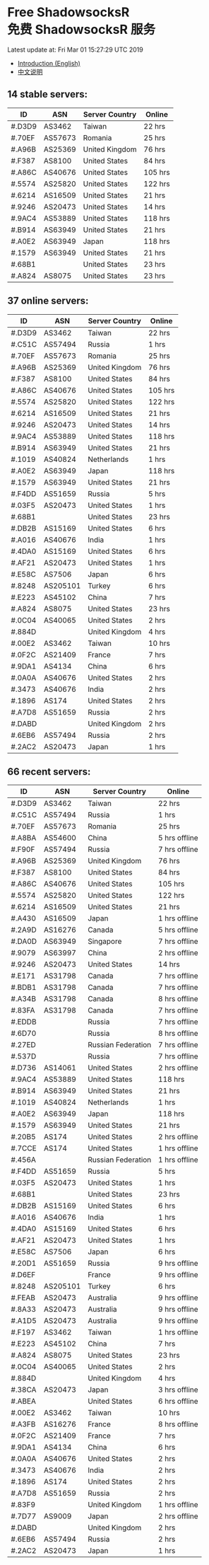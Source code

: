 # Free ShadowsocksR<br>免费 ShadowsocksR 服务

Latest update at: Fri Mar 01 15:27:29 UTC 2019

- [Introduction (English)](https://vision-network.readthedocs.io/en/latest/autossr/autossr.html)
- [中文说明](https://vision-network.readthedocs.io/zh_CN/latest/autossr/autossr.html)


## 14 stable servers:

| ID | ASN | Server Country | Online |
| ------ | ------ | ------ | ------ |
| #.D3D9 | AS3462 | Taiwan | 22 hrs |
| #.70EF | AS57673 | Romania | 25 hrs |
| #.A96B | AS25369 | United Kingdom | 76 hrs |
| #.F387 | AS8100 | United States | 84 hrs |
| #.A86C | AS40676 | United States | 105 hrs |
| #.5574 | AS25820 | United States | 122 hrs |
| #.6214 | AS16509 | United States | 21 hrs |
| #.9246 | AS20473 | United States | 14 hrs |
| #.9AC4 | AS53889 | United States | 118 hrs |
| #.B914 | AS63949 | United States | 21 hrs |
| #.A0E2 | AS63949 | Japan | 118 hrs |
| #.1579 | AS63949 | United States | 21 hrs |
| #.68B1 |  | United States | 23 hrs |
| #.A824 | AS8075 | United States | 23 hrs |

## 37 online servers:

| ID | ASN | Server Country | Online |
| ------ | ------ | ------ | ------ |
| #.D3D9 | AS3462 | Taiwan | 22 hrs |
| #.C51C | AS57494 | Russia | 1 hrs |
| #.70EF | AS57673 | Romania | 25 hrs |
| #.A96B | AS25369 | United Kingdom | 76 hrs |
| #.F387 | AS8100 | United States | 84 hrs |
| #.A86C | AS40676 | United States | 105 hrs |
| #.5574 | AS25820 | United States | 122 hrs |
| #.6214 | AS16509 | United States | 21 hrs |
| #.9246 | AS20473 | United States | 14 hrs |
| #.9AC4 | AS53889 | United States | 118 hrs |
| #.B914 | AS63949 | United States | 21 hrs |
| #.1019 | AS40824 | Netherlands | 1 hrs |
| #.A0E2 | AS63949 | Japan | 118 hrs |
| #.1579 | AS63949 | United States | 21 hrs |
| #.F4DD | AS51659 | Russia | 5 hrs |
| #.03F5 | AS20473 | United States | 1 hrs |
| #.68B1 |  | United States | 23 hrs |
| #.DB2B | AS15169 | United States | 6 hrs |
| #.A016 | AS40676 | India | 1 hrs |
| #.4DA0 | AS15169 | United States | 6 hrs |
| #.AF21 | AS20473 | United States | 1 hrs |
| #.E58C | AS7506 | Japan | 6 hrs |
| #.8248 | AS205101 | Turkey | 6 hrs |
| #.E223 | AS45102 | China | 7 hrs |
| #.A824 | AS8075 | United States | 23 hrs |
| #.0C04 | AS40065 | United States | 2 hrs |
| #.884D |  | United Kingdom | 4 hrs |
| #.00E2 | AS3462 | Taiwan | 10 hrs |
| #.0F2C | AS21409 | France | 7 hrs |
| #.9DA1 | AS4134 | China | 6 hrs |
| #.0A0A | AS40676 | United States | 2 hrs |
| #.3473 | AS40676 | India | 2 hrs |
| #.1896 | AS174 | United States | 2 hrs |
| #.A7D8 | AS51659 | Russia | 2 hrs |
| #.DABD |  | United Kingdom | 2 hrs |
| #.6EB6 | AS57494 | Russia | 2 hrs |
| #.2AC2 | AS20473 | Japan | 1 hrs |

## 66 recent servers:

| ID | ASN | Server Country | Online |
| ------ | ------ | ------ | ------ |
| #.D3D9 | AS3462 | Taiwan | 22 hrs |
| #.C51C | AS57494 | Russia | 1 hrs |
| #.70EF | AS57673 | Romania | 25 hrs |
| #.A8BA | AS54600 | China | 5 hrs offline |
| #.F90F | AS57494 | Russia | 7 hrs offline |
| #.A96B | AS25369 | United Kingdom | 76 hrs |
| #.F387 | AS8100 | United States | 84 hrs |
| #.A86C | AS40676 | United States | 105 hrs |
| #.5574 | AS25820 | United States | 122 hrs |
| #.6214 | AS16509 | United States | 21 hrs |
| #.A430 | AS16509 | Japan | 1 hrs offline |
| #.2A9D | AS16276 | Canada | 5 hrs offline |
| #.DA0D | AS63949 | Singapore | 7 hrs offline |
| #.9079 | AS63997 | China | 2 hrs offline |
| #.9246 | AS20473 | United States | 14 hrs |
| #.E171 | AS31798 | Canada | 7 hrs offline |
| #.BDB1 | AS31798 | Canada | 7 hrs offline |
| #.A34B | AS31798 | Canada | 8 hrs offline |
| #.83FA | AS31798 | Canada | 7 hrs offline |
| #.EDDB |  | Russia | 7 hrs offline |
| #.6D70 |  | Russia | 8 hrs offline |
| #.27ED |  | Russian Federation | 7 hrs offline |
| #.537D |  | Russia | 7 hrs offline |
| #.D736 | AS14061 | United States | 2 hrs offline |
| #.9AC4 | AS53889 | United States | 118 hrs |
| #.B914 | AS63949 | United States | 21 hrs |
| #.1019 | AS40824 | Netherlands | 1 hrs |
| #.A0E2 | AS63949 | Japan | 118 hrs |
| #.1579 | AS63949 | United States | 21 hrs |
| #.20B5 | AS174 | United States | 2 hrs offline |
| #.7CCE | AS174 | United States | 1 hrs offline |
| #.456A |  | Russian Federation | 1 hrs offline |
| #.F4DD | AS51659 | Russia | 5 hrs |
| #.03F5 | AS20473 | United States | 1 hrs |
| #.68B1 |  | United States | 23 hrs |
| #.DB2B | AS15169 | United States | 6 hrs |
| #.A016 | AS40676 | India | 1 hrs |
| #.4DA0 | AS15169 | United States | 6 hrs |
| #.AF21 | AS20473 | United States | 1 hrs |
| #.E58C | AS7506 | Japan | 6 hrs |
| #.20D1 | AS51659 | Russia | 9 hrs offline |
| #.D6EF |  | France | 9 hrs offline |
| #.8248 | AS205101 | Turkey | 6 hrs |
| #.FEAB | AS20473 | Australia | 9 hrs offline |
| #.8A33 | AS20473 | Australia | 9 hrs offline |
| #.A1D5 | AS20473 | Australia | 9 hrs offline |
| #.F197 | AS3462 | Taiwan | 1 hrs offline |
| #.E223 | AS45102 | China | 7 hrs |
| #.A824 | AS8075 | United States | 23 hrs |
| #.0C04 | AS40065 | United States | 2 hrs |
| #.884D |  | United Kingdom | 4 hrs |
| #.38CA | AS20473 | Japan | 3 hrs offline |
| #.ABEA |  | United States | 6 hrs offline |
| #.00E2 | AS3462 | Taiwan | 10 hrs |
| #.A3FB | AS16276 | France | 8 hrs offline |
| #.0F2C | AS21409 | France | 7 hrs |
| #.9DA1 | AS4134 | China | 6 hrs |
| #.0A0A | AS40676 | United States | 2 hrs |
| #.3473 | AS40676 | India | 2 hrs |
| #.1896 | AS174 | United States | 2 hrs |
| #.A7D8 | AS51659 | Russia | 2 hrs |
| #.83F9 |  | United Kingdom | 1 hrs offline |
| #.7D77 | AS9009 | Japan | 2 hrs offline |
| #.DABD |  | United Kingdom | 2 hrs |
| #.6EB6 | AS57494 | Russia | 2 hrs |
| #.2AC2 | AS20473 | Japan | 1 hrs |


